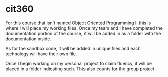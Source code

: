 # cit360

For this course that isn't named Object Oriented Programming II this is where I will
place my working files. Once my team and I have completed the documentation portion
of the course, it will be added in as a folder with the documentation inside.

As for the sandbox code, it will be added in unique files and each technology will
have their own file.

Once I begin working on my personal project to claim fluency, it will be placed in
a folder indicating such. This also counts for the group project.
